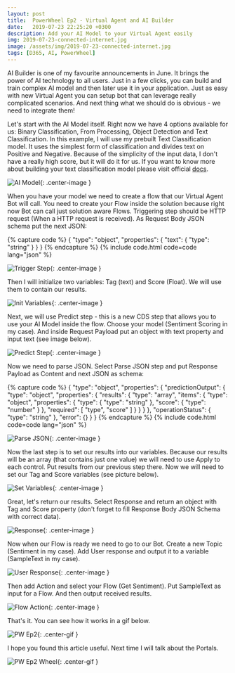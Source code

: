```yaml
---
layout: post
title:  PowerWheel Ep2 - Virtual Agent and AI Builder
date:   2019-07-23 22:25:20 +0300
description: Add your AI Model to your Virtual Agent easily
img: 2019-07-23-connected-internet.jpg
image: /assets/img/2019-07-23-connected-internet.jpg
tags: [D365, AI, PowerWheel]
---
```


AI Builder is one of my favourite announcements in June. It brings the power of AI technology to all users. Just in a few clicks, you can build and train complex AI model and then later use it in your application. Just as easy with new Virtual Agent you can setup bot that can leverage really complicated scenarios. And next thing what we should do is obvious - we need to integrate them!

Let's start with the AI Model itself. Right now we have 4 options available for us: Binary Classification, From Processing, Object Detection and Text Classification. In this example, I will use my prebuilt Text Classification model. It uses the simplest form of classification and divides text on Positive and Negative. Because of the simplicity of the input data, I don't have a really high score, but it will do it for us. If you want to know more about building your text classification model please visit official [docs][model-docs].

![AI Model]({{site.baseurl}}/assets/img/2019-07-23-ai-model.jpg){: .center-image }

When you have your model we need to create a flow that our Virtual Agent Bot will call. You need to create your Flow inside the solution because right now Bot can call just solution aware Flows. Triggering step should be HTTP request (When a HTTP request is received). As Request Body JSON schema put the next JSON:

{% capture code %}
{
    "type": "object",
    "properties": {
        "text": {
            "type": "string"
        }
    }
}
{% endcapture %}
{% include code.html code=code lang="json" %}

![Trigger Step]({{site.baseurl}}/assets/img/2019-07-23-flow-trigger-step.jpg){: .center-image }

Then I will initialize two variables: Tag (text) and Score (Float). We will use them to contain our results.

![Init Variables]({{site.baseurl}}/assets/img/2019-07-23-init-variable.jpg){: .center-image }

Next, we will use Predict step - this is a new CDS step that allows you to use your AI Model inside the flow. Choose your model (Sentiment Scoring in my case). And inside Request Payload put an object with text property and input text (see image below).

![Predict Step]({{site.baseurl}}/assets/img/2019-07-23-predict-step.jpg){: .center-image }

Now we need to parse JSON. Select Parse JSON step and put Response Payload as Content and next JSON as schema:

{% capture code %}
{
    "type": "object",
    "properties": {
        "predictionOutput": {
            "type": "object",
            "properties": {
                "results": {
                    "type": "array",
                    "items": {
                        "type": "object",
                        "properties": {
                            "type": {
                                "type": "string"
                            },
                            "score": {
                                "type": "number"
                            }
                        },
                        "required": [
                            "type",
                            "score"
                        ]
                    }
                }
            }
        },
        "operationStatus": {
            "type": "string"
        },
        "error": {}
    }
}
{% endcapture %}
{% include code.html code=code lang="json" %}

![Parse JSON]({{site.baseurl}}/assets/img/2019-07-23-parse-json.jpg){: .center-image }

Now the last step is to set our results into our variables. Because our results will be an array (that contains just one value) we will need to use Apply to each control. Put results from our previous step there. Now we will need to set our Tag and Score variables (see picture below).

![Set Variables]({{site.baseurl}}/assets/img/2019-07-23-set-variables.jpg){: .center-image }

Great, let's return our results. Select Response and return an object with Tag and Score property (don't forget to fill Response Body JSON Schema with correct data).

![Response]({{site.baseurl}}/assets/img/2019-07-23-response.jpg){: .center-image }

Now when our Flow is ready we need to go to our Bot. Create a new Topic (Sentiment in my case). Add User response and output it to a variable (SampleText in my case).

![User Response]({{site.baseurl}}/assets/img/2019-07-23-user-response.jpg){: .center-image }

Then add Action and select your Flow (Get Sentiment). Put SampleText as input for a Flow. And then output received results.

![Flow Action]({{site.baseurl}}/assets/img/2019-07-23-flow-action.jpg){: .center-image }

That's it. You can see how it works in a gif below.

![PW Ep2]({{site.baseurl}}/assets/videos/pw-ep2.gif){: .center-gif }

I hope you found this article useful. Next time I will talk about the Portals.

![PW Ep2 Wheel]({{site.baseurl}}/assets/videos/pw-ep2-wheel.gif){: .center-gif }

[model-docs]: https://docs.microsoft.com/en-us/ai-builder/text-classification-overview
